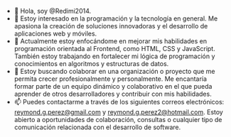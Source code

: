 - 👋 Hola, soy @Redimi2014.
- 👀 Estoy interesado en la programación y la tecnología en general. Me apasiona la creación de soluciones innovadoras y el desarrollo de aplicaciones web y móviles.
- 🌱 Actualmente estoy enfocándome en mejorar mis habilidades en programación orientada al Frontend, como HTML, CSS y JavaScript. También estoy trabajando en fortalecer mi lógica de programación y conocimientos en algoritmos y estructuras de datos.
- 💞️ Estoy buscando colaborar en una organización o proyecto que me permita crecer profesionalmente y personalmente. Me encantaría formar parte de un equipo dinámico y colaborativo en el que pueda aprender de otros desarrolladores y contribuir con mis habilidades.
- 📫 Puedes contactarme a través de los siguientes correos electrónicos: reymond.g.perez@gmail.com y reymond.g.perez2@hotmail.com. Estoy abierto a oportunidades de colaboración, consultas o cualquier tipo de comunicación relacionada con el desarrollo de software.

<!---
Redimi2014/Redimi2014 is a ✨ special ✨ repository because its `README.md` (this file) appears on your GitHub profile.
You can click the Preview link to take a look at your changes.
--->
